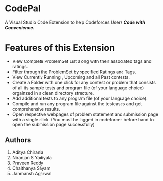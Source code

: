 # CodePal 
A Visual Studio Code Extension to help Codeforces Users ***Code with Convenience.*** 

# Features of this Extension
- View Complete ProblemSet List along with their associated tags and ratings. 
- Filter through the ProblemSet by specified Ratings and Tags.
- View Currently Running , Upcoming and all Past contests. 
- Create a Folder with one click for any contest or problem that consists of all its sample tests and program file (of your language choice) orgainzed in a clean directory structure.
- Add additional tests to any program file (of your language choice). 
- Compile and run any program file against the testcases and get comprehensive results. 
- Open respective webpages of problem statement and submission page with a single click. (You must be logged in codeforces before hand to open the submission page successfully)

## Authors
1. Aditya Chirania
2. Niranjan S Yadiyala
3. Praveen Reddy
4. Chaithanya Shyam
5. Janmansh Agarwal

